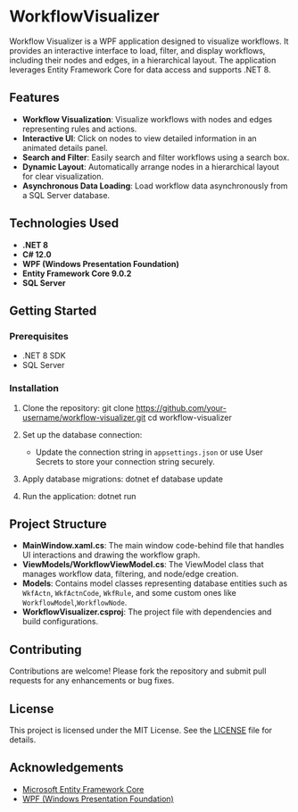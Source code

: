 # WorkflowVisualizer

Workflow Visualizer is a WPF application designed to visualize workflows. It provides an interactive interface to load, filter, and display workflows, including their nodes and edges, in a hierarchical layout. The application leverages Entity Framework Core for data access and supports .NET 8.

## Features

- **Workflow Visualization**: Visualize workflows with nodes and edges representing rules and actions.
- **Interactive UI**: Click on nodes to view detailed information in an animated details panel.
- **Search and Filter**: Easily search and filter workflows using a search box.
- **Dynamic Layout**: Automatically arrange nodes in a hierarchical layout for clear visualization.
- **Asynchronous Data Loading**: Load workflow data asynchronously from a SQL Server database.

## Technologies Used

- **.NET 8**
- **C# 12.0**
- **WPF (Windows Presentation Foundation)**
- **Entity Framework Core 9.0.2**
- **SQL Server**

## Getting Started

### Prerequisites

- .NET 8 SDK
- SQL Server

### Installation

1. Clone the repository:
git clone https://github.com/your-username/workflow-visualizer.git
cd workflow-visualizer

2. Set up the database connection:
    - Update the connection string in `appsettings.json` or use User Secrets to store your connection string securely.

3. Apply database migrations:
    dotnet ef database update
    
4. Run the application:
    dotnet run

    
## Project Structure

- **MainWindow.xaml.cs**: The main window code-behind file that handles UI interactions and drawing the workflow graph.
- **ViewModels/WorkflowViewModel.cs**: The ViewModel class that manages workflow data, filtering, and node/edge creation.
- **Models**: Contains model classes representing database entities such as `WkfActn`, `WkfActnCode`, `WkfRule`, and some custom ones like `WorkflowModel`,`WorkflowNode`.
- **WorkflowVisualizer.csproj**: The project file with dependencies and build configurations.

## Contributing

Contributions are welcome! Please fork the repository and submit pull requests for any enhancements or bug fixes.

## License

This project is licensed under the MIT License. See the [LICENSE](LICENSE) file for details.

## Acknowledgements

- [Microsoft Entity Framework Core](https://docs.microsoft.com/en-us/ef/core/)
- [WPF (Windows Presentation Foundation)](https://docs.microsoft.com/en-us/dotnet/desktop/wpf/)
